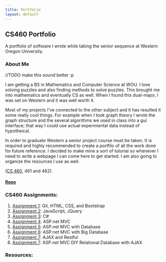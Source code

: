 ```yaml
---
title: Portfolio
layout: default
---
```

## CS460 Portfolio

A portfolio of software I wrote while taking the senior sequence at Western Oregon University.

### About Me
//TODO make this sound better :p

I am getting a BS in Mathematics and Computer Science at WOU. I love solving puzzles and also finding methods to solve puzzles. This brought me into mathematics and eventually CS as well. When I found this dual-major, I was set on Western and it was well worth it.

Most of my projects I've connected to the other subject and it has resulted it some really cool things. For example when I took graph theory I wrote the graph structure and the several algorithms we used in class into a gui interface; that way I could use actual experimental data instead of hypotheical.

In order to graduate Western a senior project course must be taken. It is required and highly recommended to create a portfilo of all the work done for future reference. I decided to make mine a sort of tutorial so whenever I need to write a webpage I can come here to get started. I am also going to organize the resources I use as well.

([CS 460](http://www.wou.edu/~morses/classes/cs46x/index.html), 461 and 462).

#### [Repo](https://bitbucket.org/blakebauer/cs460/overview)

### CS460 Assignments:

1. [Assignment 1](cs460/hw1): Git, HTML, CSS, and Bootstrap
2. [Assignment 2](cs460/hw2): JavaScript, JQuery
3. [Assignment 3](cs460/hw3): C#
4. [Assignment 4](cs460/hw4): ASP.net MVC
5. [Assignment 5](cs460/hw5): ASP.net MVC with Database
6. [Assignment 6](cs460/hw6): ASP.net MVC with Big Database
7. [Assignment 7](cs460/hw7): AJAX and Restful
8. [Assignment 7](cs460/hw8): ASP.net MVC DIY Relational Database with AJAX

### Resources:

